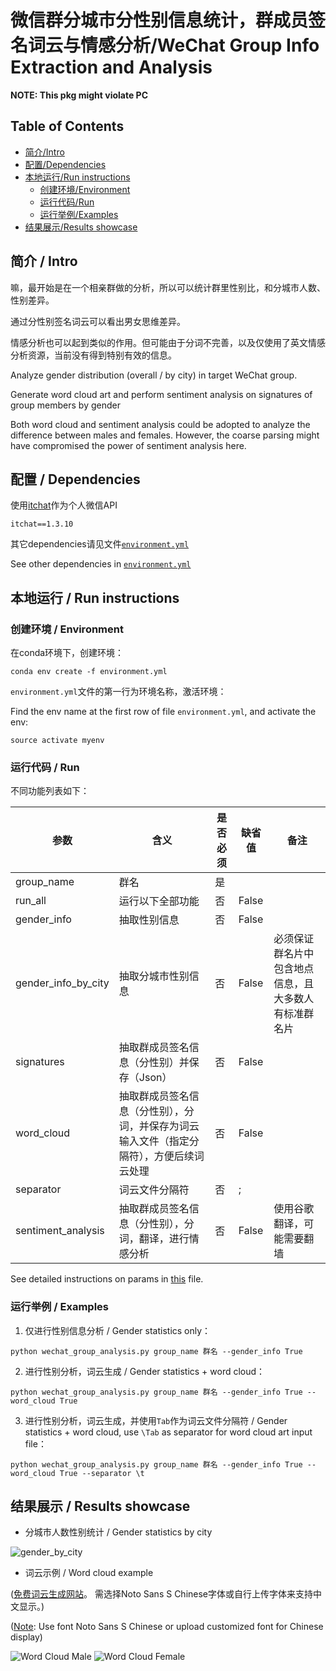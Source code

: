 # 微信群分城市分性别信息统计，群成员签名词云与情感分析/WeChat Group Info Extraction and Analysis

**NOTE: This pkg might violate PC**

## Table of Contents

* [简介\/Intro](#简介--Intro)
* [配置\/Dependencies](#配置--Dependencies)
* [本地运行\/Run instructions](#本地运行--Run-instructions)
  * [创建环境\/Environment](#创建环境--Environment)
  * [运行代码\/Run](#运行代码--Run)
  * [运行举例\/Examples](#运行举例--Examples)
* [结果展示\/Results showcase](#结果展示--Results-showcase)


## 简介 / Intro
嘛，最开始是在一个相亲群做的分析，所以可以统计群里性别比，和分城市人数、性别差异。

通过分性别签名词云可以看出男女思维差异。

情感分析也可以起到类似的作用。但可能由于分词不完善，以及仅使用了英文情感分析资源，当前没有得到特别有效的信息。

Analyze gender distribution (overall / by city) in target WeChat group.

Generate word cloud art and perform sentiment analysis on signatures of group members by gender

Both word cloud and sentiment analysis could be adopted to analyze the difference between males and females.
However, the coarse parsing might have compromised the power of sentiment analysis here.

## 配置 / Dependencies

使用[itchat](https://itchat.readthedocs.io/zh/latest/)作为个人微信API

`itchat==1.3.10`

其它dependencies请见文件[`environment.yml`](https://github.com/OXPHOS/WeChatAnalysis/blob/master/environment.yml)

See other dependencies in [`environment.yml`](https://github.com/OXPHOS/WeChatAnalysis/blob/master/environment.yml)


## 本地运行 / Run instructions
### 创建环境 / Environment
在conda环境下，创建环境：

```conda env create -f environment.yml```

`environment.yml`文件的第一行为环境名称，激活环境：

Find the env name at the first row of file `environment.yml`, and activate the env:

```source activate myenv```

### 运行代码 / Run
不同功能列表如下：

| 参数 | 含义 | 是否必须     | 缺省值  | 备注    | 
|-------|----------|-------------|------------|---------|
| group_name | 群名 | 是 |   |     | 
| run_all  | 运行以下全部功能 | 否 | False |   | 
| gender_info | 抽取性别信息 | 否 | False|    | 
| gender_info_by_city   |抽取分城市性别信息 |否  | False | 必须保证群名片中包含地点信息，且大多数人有标准群名片  | 
| signatures  | 抽取群成员签名信息（分性别）并保存（Json）  | 否  | False  |  | 
| word_cloud   | 抽取群成员签名信息（分性别），分词，并保存为词云输入文件（指定分隔符），方便后续词云处理 | 否  | False | | 
| separator   | 词云文件分隔符 | 否 | ; |  | 
| sentiment_analysis  | 抽取群成员签名信息（分性别），分词，翻译，进行情感分析 | 否  | False | 使用谷歌翻译，可能需要翻墙 | 

See detailed instructions on params in [this](https://github.com/OXPHOS/WeChatAnalysis/blob/master/wechat_group_analysis.py#L204) file.

### 运行举例 / Examples
1. 仅进行性别信息分析 / Gender statistics only：

`python wechat_group_analysis.py group_name 群名 --gender_info True`

2. 进行性别分析，词云生成 / Gender statistics + word cloud：

`python wechat_group_analysis.py group_name 群名 --gender_info True --word_cloud True`

3. 进行性别分析，词云生成，并使用`Tab`作为词云文件分隔符  / 
Gender statistics + word cloud, use `\Tab` as separator for word cloud art input file：

`python wechat_group_analysis.py group_name 群名 --gender_info True --word_cloud True --separator \t`

## 结果展示 / Results showcase
- 分城市人数性别统计 / Gender statistics by city

![gender_by_city](https://github.com/OXPHOS/WeChatAnalysis/blob/master/example_output/Group_gender_ratio_by_city.png)

- 词云示例 / Word cloud example

([免费词云生成网站](https://wordart.com/create)。 需选择Noto Sans S Chinese字体或自行上传字体来支持中文显示。)

([Note](https://wordart.com/create): 
Use font Noto Sans S Chinese or upload customized font for Chinese display)

![Word Cloud Male](https://github.com/OXPHOS/WeChatAnalysis/blob/master/example_output/word_cloud_m.png)
![Word Cloud Female](https://github.com/OXPHOS/WeChatAnalysis/blob/master/example_output/word_cloud_f.png)



